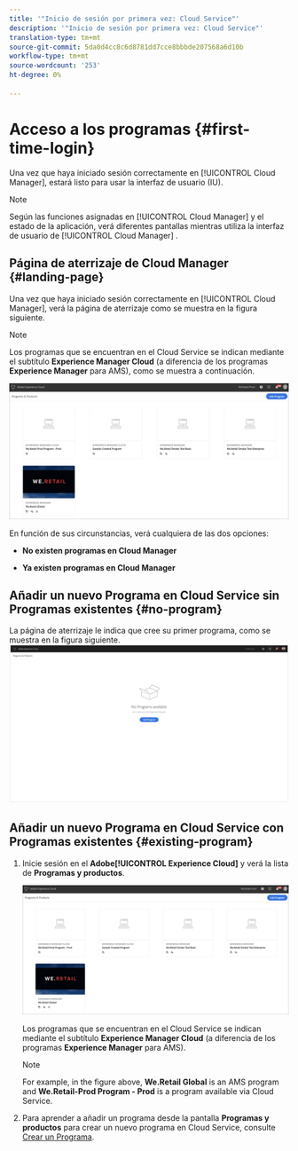 ```yaml
---
title: '"Inicio de sesión por primera vez: Cloud Service"'
description: '"Inicio de sesión por primera vez: Cloud Service"'
translation-type: tm+mt
source-git-commit: 5da0d4cc8c6d8781dd7cce8bbbde207568a6d10b
workflow-type: tm+mt
source-wordcount: '253'
ht-degree: 0%

---
```



# Acceso a los programas {#first-time-login}

Una vez que haya iniciado sesión correctamente en [!UICONTROL Cloud Manager], estará listo para usar la interfaz de usuario (IU).

>[!NOTE]
>
>Según las funciones asignadas en [!UICONTROL Cloud Manager] y el estado de la aplicación, verá diferentes pantallas mientras utiliza la interfaz de usuario de [!UICONTROL Cloud Manager] .

## Página de aterrizaje de Cloud Manager {#landing-page}

Una vez que haya iniciado sesión correctamente en [!UICONTROL Cloud Manager], verá la página de aterrizaje como se muestra en la figura siguiente.

>[!NOTE]
>
>Los programas que se encuentran en el Cloud Service se indican mediante el subtítulo **Experience Manager Cloud** (a diferencia de los programas **Experience Manager** para AMS), como se muestra a continuación.

![](assets/first_timelogin1.png)


En función de sus circunstancias, verá cualquiera de las dos opciones:

* **No existen programas en Cloud Manager**

* **Ya existen programas en Cloud Manager**

## Añadir un nuevo Programa en Cloud Service sin Programas existentes {#no-program}


La página de aterrizaje le indica que cree su primer programa, como se muestra en la figura siguiente.
![](assets/first_timelogin0.png)


## Añadir un nuevo Programa en Cloud Service con Programas existentes {#existing-program}


1. Inicie sesión en el **Adobe[!UICONTROL Experience Cloud]** y verá la lista de **Programas y productos**.

   ![](assets/first_timelogin1.png)

   Los programas que se encuentran en el Cloud Service se indican mediante el subtítulo **Experience Manager Cloud** (a diferencia de los programas **Experience Manager** para AMS).

   >[!NOTE]
   >For example, in the figure above, **We.Retail Global** is an AMS program and **We.Retail-Prod Program - Prod** is a program available via Cloud Service.

1. Para aprender a añadir un programa desde la pantalla **Programas y productos** para crear un nuevo programa en Cloud Service, consulte [Crear un Programa](/help/onboarding/getting-access-to-aem-in-cloud/creating-a-program.md).


